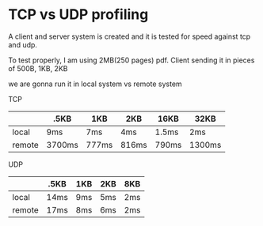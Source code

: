 # TCP vs UDP profiling

A client and server system is created and it is tested for speed against tcp and udp.

To test properly, I am using 2MB(250 pages) pdf. Client sending it in pieces of 500B, 1KB, 2KB

we are gonna run it in local system vs remote system


TCP

| | .5KB      | 1KB | 2KB |16KB|32KB|
|--------| ----------- | ----------- | -------- |--------|--------|
| local |     9ms    |   7ms     | 4ms  | 1.5ms| 2ms|
| remote | 3700ms|     777ms  | 816ms  |790ms| 1300ms



UDP

| | .5KB      | 1KB | 2KB |8KB|
|--------| ----------- | ----------- | -------- |--------|
| local |     14ms    |   9ms     | 5ms  | 2ms|
| remote | 17ms|     8ms  | 6ms  |2ms|

